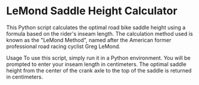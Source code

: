# LeMond Saddle Height Calculator

This Python script calculates the optimal road bike saddle height using a formula based on the rider's inseam length. The calculation method used is known as the "LeMond Method", named after the American former professional road racing cyclist Greg LeMond.

Usage
To use this script, simply run it in a Python environment. You will be prompted to enter your inseam length in centimeters. The optimal saddle height from the center of the crank axle to the top of the saddle is returned in centimeters.
